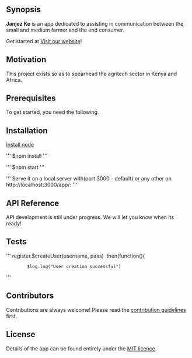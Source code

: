 ## Synopsis

**Janjez Ke** is an app dedicated to assisting in communication between the small and medium farmer and the end consumer.

Get started at [Visit our website](http://janjez.io)!

## Motivation

This project exists so as to spearhead the agritech sector in Kenya and Africa.


## Prerequisites

To get started, you need the following.

## Installation

[Install node](https://docs.npmjs.com/getting-started/installing-node "Install NPM")

'''
$npm install
'''

'''
$npm start
'''

'''
Serve it on a local server with(port 3000 - default) or any other on http://localhost:3000/app/:
'''


## API Reference

API development is still under progress. We will let you know when its ready! 

## Tests

'''		register.$createUser(username, pass)
		.then(function(){

			$log.log("User creation successful")

'''

## Contributors

Contributions are always welcome! Please read the [contribution guidelines](https://github.com/janjez/web/blob/master/contributions.md "contributions guideline") first.

## License

Details of the app can be found entirely under the [MIT licence](https://github.com/angular/angular.js/blob/master/LICENSE).
